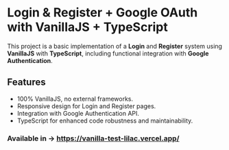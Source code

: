 # Login & Register + Google OAuth with VanillaJS + TypeScript

This project is a basic implementation of a **Login** and **Register** system using **VanillaJS** with **TypeScript**, including functional integration with **Google Authentication**.

## Features

- 100% VanillaJS, no external frameworks.
- Responsive design for Login and Register pages.
- Integration with Google Authentication API.
- TypeScript for enhanced code robustness and maintainability.

### Available in -> https://vanilla-test-lilac.vercel.app/

